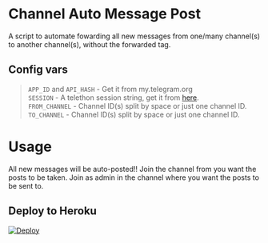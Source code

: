# Channel Auto Message Post

A script to automate fowarding all new messages from one/many channel(s) to another channel(s), without the forwarded tag.


## Config vars
> `APP_ID` and `API_HASH` - Get it from my.telegram.org   
> `SESSION` - A telethon session string, get it from [here](https://t.me/sessionstringbot).   
> `FROM_CHANNEL` - Channel ID(s) split by space or just one channel ID.   
> `TO_CHANNEL` - Channel ID(s) split by space or just one channel ID.   


# Usage
All new messages will be auto-posted!! Join the channel from you want the posts to be taken. Join as admin in the channel where you want the posts to be sent to.


## Deploy to Heroku

[![Deploy](https://www.herokucdn.com/deploy/button.svg)](https://heroku.com/deploy?template=https://github.com/samadii/ChannelAutoCopy)



